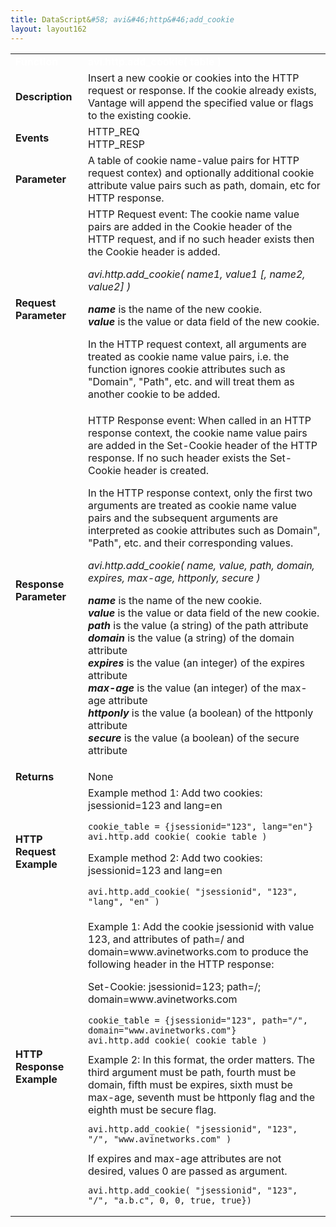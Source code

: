 ```yaml
---
title: DataScript&#58; avi&#46;http&#46;add_cookie
layout: layout162
---
```

<table class="table table-hover table table-bordered table-hover">  
<tbody>          
<tr>   
<td><font size="3" color="white"><strong>Function</strong></font></td>
<td><font color="white"><b>avi.http.add_cookie( table )</b></font></td>
</tr>
<tr>   
<td><font size="3"><strong>Description</strong></font></td>
<td>Insert a new cookie or cookies into the HTTP request or response. If the cookie already exists, Vantage will append the specified value or flags to the existing cookie.</td>
</tr>
<tr>   
<td><font size="3"><strong>Events</strong></font></td>
<td>HTTP_REQ<br> HTTP_RESP</td>
</tr>
<tr>   
<td><font size="3"><strong>Parameter</strong></font></td>
<td>A table of cookie name-value pairs for HTTP request contex) and optionally additional cookie attribute value pairs such as path, domain, etc for HTTP response.</td>
</tr>
<tr>   
<td><font size="3"><strong>Request Parameter</strong></font></td>
<td>HTTP Request event:  The cookie name value pairs are added in the Cookie header of the HTTP request, and if no such header exists then the Cookie header is added.<p></p> <p><em>avi.http.add_cookie( name1, value1 [, name2, value2] )</em></p> <p><strong><em>name</em></strong> is the name of the new cookie.<br> <strong><em>value</em></strong> is the value or data field of the new cookie.</p> <p>In the HTTP request context, all arguments are treated as cookie name value pairs, i.e. the function ignores cookie attributes such as "Domain", "Path", etc. and will treat them as another cookie to be added.</p></td>
</tr>
<tr>   
<td><font size="3"><strong>Response Parameter</strong></font></td>
<td>HTTP Response event:  When called in an HTTP response context, the cookie name value pairs are added in the Set-Cookie header of the HTTP response. If no such header exists the Set-Cookie header is created.<p></p> <p>In the HTTP response context, only the first two arguments are treated as cookie name value pairs and the subsequent arguments are interpreted as cookie attributes such as Domain",  "Path", etc. and their corresponding values.</p> <p><em>avi.http.add_cookie( name, value, path, domain, expires, max-age, httponly, secure )</em></p> <p><em><strong>name</strong></em> is the name of the new cookie.<br> <strong><em>value</em></strong> is the value or data field of the new cookie.<br> <strong><em>path</em></strong> is the value (a string) of the path attribute<br> <strong><em>domain</em></strong> is the value (a string) of the domain attribute<br> <strong><em>expires</em></strong> is the value (an integer) of the expires attribute<br> <strong><em>max-age</em></strong> is the value (an integer) of the max-age attribute<br> <strong><em>httponly</em></strong> is the value (a boolean) of the httponly attribute<br> <strong><em>secure</em></strong> is the value (a boolean) of the secure attribute</p></td>
</tr>
<tr>   
<td><font size="3"><strong>Returns</strong></font></td>
<td>None</td>
</tr>
<tr>   
<td><font size="3"><strong>HTTP Request Example</strong></font></td>
<td>Example method 1:  Add two cookies: jsessionid=123 and lang=en<p></p> 
<!-- Crayon Syntax Highlighter v2.7.1 --> <pre><code class="language-lua">cookie_table = {jsessionid="123", lang="en"}
avi.http.add_cookie( cookie_table )</code></pre> 
<!-- [Format Time: 0.0015 seconds] --> <p> Example method 2:  Add two cookies: jsessionid=123 and lang=en</p> 
<!-- Crayon Syntax Highlighter v2.7.1 --> <pre><code class="language-lua">avi.http.add_cookie( "jsessionid", "123", "lang", "en" )</code></pre> 
<!-- [Format Time: 0.0011 seconds] --> <p> </p></td>
</tr>
<tr>   
<td><font size="3"><strong>HTTP Response Example</strong></font></td>
<td>Example 1:  Add the cookie jsessionid with value 123, and attributes of path=/ and domain=www.avinetworks.com to produce the following header in the HTTP response:<p></p> <p>Set-Cookie: jsessionid=123; path=/; domain=www.avinetworks.com<br> 
 <!-- Crayon Syntax Highlighter v2.7.1 --> </p><pre><code class="language-lua">cookie_table = {jsessionid="123", path="/", domain="www.avinetworks.com"}
avi.http.add_cookie( cookie_table )</code></pre> 
<!-- [Format Time: 0.0015 seconds] --> <span style="font-weight: 400;">Example 2:  In this format, the order matters. The third argument must be path, fourth must be domain, fifth must be expires, sixth must be max-age, seventh must be httponly flag and the eighth must be secure flag.<br> 
 <!-- Crayon Syntax Highlighter v2.7.1 --> <pre><code class="language-lua">avi.http.add_cookie( "jsessionid", "123", "/", "www.avinetworks.com" )</code></pre> 
 <!-- [Format Time: 0.0010 seconds] --> <span style="font-weight: 400;">If expires and max-age attributes are not desired, values 0 are passed as argument.<br> 
  <!-- Crayon Syntax Highlighter v2.7.1 --> <pre><code class="language-lua">avi.http.add_cookie( "jsessionid", "123", "/", "a.b.c", 0, 0, true, true})</code></pre> 
  <!-- [Format Time: 0.0015 seconds] --> </span></span></td>
</tr>
</tbody>
</table> 
